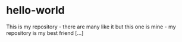 # hello-world
This is my repository - there are many like it but this one is mine - my repository is my best friend [...]
